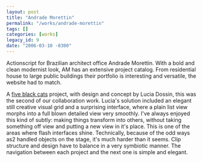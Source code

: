 ```yaml
---
layout: post
title: "Andrade Morettin"
permalink: "/works/andrade-morettin"
tags: []
categories: [works]
legacy_id: 9
date: "2006-03-10 -0300"
---
```

Actionscript for Brazilian architect office Andrade Morettin. With a bold and clean modernist look, AM has an extensive project catalog. From residential house to large public buildings their portfolio is interesting and versatile, the website had to match.

A [five black cats](http://www.fiveblackcats.com/) project, with design and concept by Lucia Dossin, this was the second of our collaboration work. Lucia's solution included an elegant still creative visual grid and a surprising interface, where a plain list view morphs into a full blown detailed view very smoothly. I've always enjoyed this kind of subtly: making things transform into others, without taking something off view and putting a new view in it's place. This is one of the areas where flash interfaces shine. Technically, because of the odd ways as2 handled objects on the stage, it's much harder than it seems. Clip structure and design have to balance in a very symbiotic manner. The navigation between each project and the next one is simple and elegant. 

